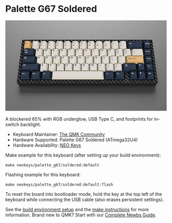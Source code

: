 # Palette G67 Soldered

![Palette G67 Carbon](https://raw.githubusercontent.com/noroadsleft/qmk_images/master/keyboards/neokeys/palette_g67/PaletteCarbonG67.jpg)

A blockered 65% with RGB underglow, USB Type C, and footprints for in-switch backlight.

* Keyboard Maintainer: [The QMK Community](https://github.com/qmk)
* Hardware Supported: Palette G67 Soldered (ATmega32U4)
* Hardware Availability: [NEO Keys](https://www.neokeys.net/)

Make example for this keyboard (after setting up your build environment):

    make neokeys/palette_g67/soldered:default

Flashing example for this keyboard:

    make neokeys/palette_g67/soldered:default:flash

To reset the board into bootloader mode, hold the key at the top left of the keyboard while connecting the USB cable (also erases persistent settings).

See the [build environment setup](https://docs.qmk.fm/#/getting_started_build_tools) and the [make instructions](https://docs.qmk.fm/#/getting_started_make_guide) for more information. Brand new to QMK? Start with our [Complete Newbs Guide](https://docs.qmk.fm/#/newbs).

